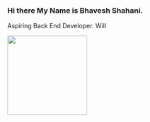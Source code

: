 ### Hi there My Name is Bhavesh Shahani.
Aspiring Back End Developer. Will 

<!--
**BhaveshShahani/BhaveshShahani** is a ✨ _special_ ✨ repository because its `README.md` (this file) appears on your GitHub profile.

Here are some ideas to get you started:

- 🔭 I’m currently working on ...
- 🌱 I’m currently learning Java at Masai School Banglore India., Done over 200+ hrs. of Coding and Several hrs. of Soft Skills.
- 👯 I’m looking to collaborate on ...
- 🤔 I’m looking for help with ...
- 💬 Ask me about Html, Css, Javascript, Java, DSA.
- 📫 How to reach me: ...LinkedIn (https://www.linkedin.com/in/bhavesh-shahani)
- 😄 Pronouns: ...
- ⚡ Fun fact: ...
-->
<img height="180em" src="https://github-readme-stats.vercel.app/api?username=Gapur&show_icons=true&hide_border=true&&count_private=true&include_all_commits=true" />
